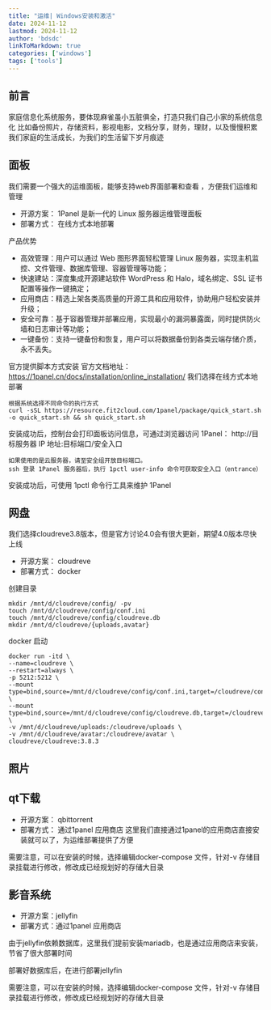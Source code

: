 ```yaml
---
title: "运维| Windows安装和激活"
date: 2024-11-12
lastmod: 2024-11-12
author: 'bdsdc'
linkToMarkdown: true
categories: ['windows']
tags: ['tools']
---
```


## 前言
家庭信息化系统服务，要体现麻雀虽小五脏俱全，打造只我们自己小家的系统信息化
比如备份照片，存储资料，影视电影，文档分享，财务，理财，以及慢慢积累我们家庭的生活成长，为我们的生活留下岁月痕迹

## 面板
我们需要一个强大的运维面板，能够支持web界面部署和查看 ，方便我们运维和管理
- 开源方案： 1Panel 是新一代的 Linux 服务器运维管理面板
- 部署方式： 在线方式本地部署

产品优势
- 高效管理：用户可以通过 Web 图形界面轻松管理 Linux 服务器，实现主机监控、文件管理、数据库管理、容器管理等功能；
- 快速建站：深度集成开源建站软件 WordPress 和 Halo，域名绑定、SSL 证书配置等操作一键搞定；
- 应用商店：精选上架各类高质量的开源工具和应用软件，协助用户轻松安装并升级；
- 安全可靠：基于容器管理并部署应用，实现最小的漏洞暴露面，同时提供防火墙和日志审计等功能；
- 一键备份：支持一键备份和恢复，用户可以将数据备份到各类云端存储介质，永不丢失。

官方提供脚本方式安装
官方文档地址： https://1panel.cn/docs/installation/online_installation/
我们选择在线方式本地部署

```
根据系统选择不同命令的执行方式
curl -sSL https://resource.fit2cloud.com/1panel/package/quick_start.sh -o quick_start.sh && sh quick_start.sh
```
安装成功后，控制台会打印面板访问信息，可通过浏览器访问 1Panel：
http://目标服务器 IP 地址:目标端口/安全入口

```
如果使用的是云服务器，请至安全组开放目标端口。
ssh 登录 1Panel 服务器后，执行 1pctl user-info 命令可获取安全入口（entrance）
```
安装成功后，可使用 1pctl 命令行工具来维护 1Panel

## 网盘
我们选择cloudreve3.8版本，但是官方讨论4.0会有很大更新，期望4.0版本尽快上线
- 开源方案： cloudreve
- 部署方式： docker

创建目录
```
mkdir /mnt/d/cloudreve/config/ -pv
touch /mnt/d/cloudreve/config/conf.ini
touch /mnt/d/cloudreve/config/cloudreve.db
mkdir /mnt/d/cloudreve/{uploads,avatar}
```

docker 启动
```
docker run -itd \
--name=cloudreve \
--restart=always \
-p 5212:5212 \
--mount type=bind,source=/mnt/d/cloudreve/config/conf.ini,target=/cloudreve/conf.ini \
--mount type=bind,source=/mnt/d/cloudreve/config/cloudreve.db,target=/cloudreve/cloudreve.db \
-v /mnt/d/cloudreve/uploads:/cloudreve/uploads \
-v /mnt/d/cloudreve/avatar:/cloudreve/avatar \
cloudreve/cloudreve:3.8.3 

```
## 照片 


## qt下载
- 开源方案： qbittorrent
- 部署方式： 通过1panel 应用商店
这里我们直接通过1panel的应用商店直接安装就可以了，为运维部署提供了方便 

需要注意，可以在安装的时候，选择编辑docker-compose 文件，针对-v 存储目录挂载进行修改，修改成已经规划好的存储大目录

## 影音系统
- 开源方案：jellyfin
- 部署方式：通过1panel 应用商店

由于jellyfin依赖数据库，这里我们提前安装mariadb，也是通过应用商店来安装，节省了很大部署时间

部署好数据库后，在进行部署jellyfin

需要注意，可以在安装的时候，选择编辑docker-compose 文件，针对-v 存储目录挂载进行修改，修改成已经规划好的存储大目录







